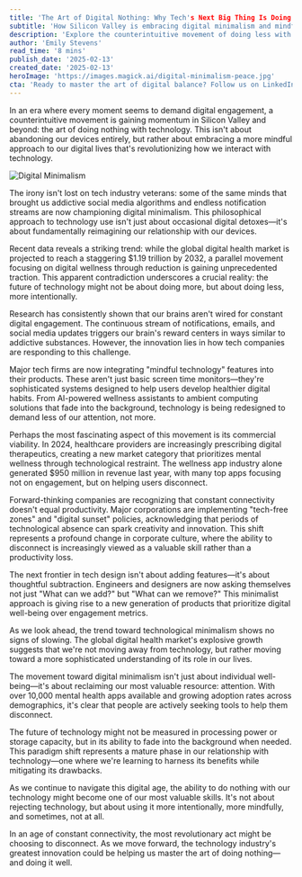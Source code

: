 ```yaml
---
title: 'The Art of Digital Nothing: Why Tech's Next Big Thing Is Doing Less'
subtitle: 'How Silicon Valley is embracing digital minimalism and mindful tech usage'
description: 'Explore the counterintuitive movement of doing less with technology as Silicon Valley focuses on digital minimalism. Dive into how tech leaders are championing mindful technology use, reshaping our relationship with digital devices.'
author: 'Emily Stevens'
read_time: '8 mins'
publish_date: '2025-02-13'
created_date: '2025-02-13'
heroImage: 'https://images.magick.ai/digital-minimalism-peace.jpg'
cta: 'Ready to master the art of digital balance? Follow us on LinkedIn for more insights on mindful technology use and the future of digital wellness.'
---
```


In an era where every moment seems to demand digital engagement, a counterintuitive movement is gaining momentum in Silicon Valley and beyond: the art of doing nothing with technology. This isn't about abandoning our devices entirely, but rather about embracing a more mindful approach to our digital lives that's revolutionizing how we interact with technology.

![Digital Minimalism](https://i.magick.ai/PIXE/1739484375311_magick_img.webp)

The irony isn't lost on tech industry veterans: some of the same minds that brought us addictive social media algorithms and endless notification streams are now championing digital minimalism. This philosophical approach to technology use isn't just about occasional digital detoxes—it's about fundamentally reimagining our relationship with our devices.

Recent data reveals a striking trend: while the global digital health market is projected to reach a staggering $1.19 trillion by 2032, a parallel movement focusing on digital wellness through reduction is gaining unprecedented traction. This apparent contradiction underscores a crucial reality: the future of technology might not be about doing more, but about doing less, more intentionally.

Research has consistently shown that our brains aren't wired for constant digital engagement. The continuous stream of notifications, emails, and social media updates triggers our brain's reward centers in ways similar to addictive substances. However, the innovation lies in how tech companies are responding to this challenge.

Major tech firms are now integrating "mindful technology" features into their products. These aren't just basic screen time monitors—they're sophisticated systems designed to help users develop healthier digital habits. From AI-powered wellness assistants to ambient computing solutions that fade into the background, technology is being redesigned to demand less of our attention, not more.

Perhaps the most fascinating aspect of this movement is its commercial viability. In 2024, healthcare providers are increasingly prescribing digital therapeutics, creating a new market category that prioritizes mental wellness through technological restraint. The wellness app industry alone generated $950 million in revenue last year, with many top apps focusing not on engagement, but on helping users disconnect.

Forward-thinking companies are recognizing that constant connectivity doesn't equal productivity. Major corporations are implementing "tech-free zones" and "digital sunset" policies, acknowledging that periods of technological absence can spark creativity and innovation. This shift represents a profound change in corporate culture, where the ability to disconnect is increasingly viewed as a valuable skill rather than a productivity loss.

The next frontier in tech design isn't about adding features—it's about thoughtful subtraction. Engineers and designers are now asking themselves not just "What can we add?" but "What can we remove?" This minimalist approach is giving rise to a new generation of products that prioritize digital well-being over engagement metrics.

As we look ahead, the trend toward technological minimalism shows no signs of slowing. The global digital health market's explosive growth suggests that we're not moving away from technology, but rather moving toward a more sophisticated understanding of its role in our lives.

The movement toward digital minimalism isn't just about individual well-being—it's about reclaiming our most valuable resource: attention. With over 10,000 mental health apps available and growing adoption rates across demographics, it's clear that people are actively seeking tools to help them disconnect.

The future of technology might not be measured in processing power or storage capacity, but in its ability to fade into the background when needed. This paradigm shift represents a mature phase in our relationship with technology—one where we're learning to harness its benefits while mitigating its drawbacks.

As we continue to navigate this digital age, the ability to do nothing with our technology might become one of our most valuable skills. It's not about rejecting technology, but about using it more intentionally, more mindfully, and sometimes, not at all.

In an age of constant connectivity, the most revolutionary act might be choosing to disconnect. As we move forward, the technology industry's greatest innovation could be helping us master the art of doing nothing—and doing it well.